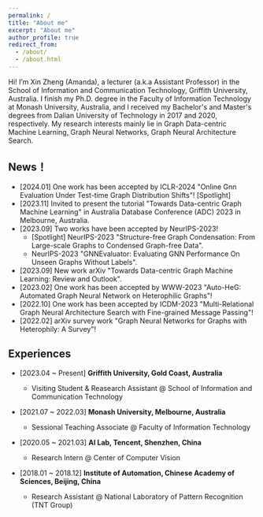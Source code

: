 ```yaml
---
permalink: /
title: "About me"
excerpt: "About me"
author_profile: true
redirect_from: 
  - /about/
  - /about.html
---
```


Hi! I’m Xin Zheng (Amanda), a lecturer (a.k.a Assistant Professor) in the School of Information and Communication Technology, Griffith University, Australia. I finish my Ph.D. degree in the Faculty of Information Technology at Monash University, Australia, and I received my Bachelor's and Master's degrees from Dalian University of Technology in 2017 and 2020, respectively. My research interests mainly lie in Graph Data-centric Machine Learning, Graph Neural Networks, Graph Neural Architecture Search.


## News！
- [2024.01] One work has been accepted by ICLR-2024 "Online Gnn Evaluation Under Test-time Graph Distribution Shifts"! [Spotlight]
- [2023.11] Invited to present the tutorial "Towards Data-centric Graph Machine Learning" in Australia Database Conference (ADC) 2023 in Melbourne, Australia.
- [2023.09] Two works have been accepted by NeurIPS-2023!
  - [Spotlight] NeurIPS-2023 "Structure-free Graph Condensation: From Large-scale Graphs to Condensed Graph-free Data".
  - NeurIPS-2023 "GNNEvaluator: Evaluating GNN Performance On Unseen Graphs Without Labels".
- [2023.09] New work arXiv "Towards Data-centric Graph Machine Learning: Review and Outlook". 
- [2023.02] One work has been accepted by WWW-2023 "Auto-HeG: Automated Graph Neural Network on Heterophilic Graphs"!
- [2022.10] One work has been accepted by ICDM-2023 "Multi-Relational Graph Neural Architecture Search with Fine-grained Message Passing"!
- [2022.02] arXiv survey work "Graph Neural Networks for Graphs with Heterophily: A Survey"!

## Experiences
- [2023.04 ~ Present] **Griffith University, Gold Coast, Australia**
  - Visiting Student & Reasearch Assistant @ School of Information and Communication Technology
- [2021.07 ~ 2022.03] **Monash University, Melbourne, Australia**
  - Sessional Teaching Associate @ Faculty of Information Technology

- [2020.05 ~ 2021.03] **AI Lab, Tencent, Shenzhen, China**
  - Research Intern @ Center of Computer Vision

- [2018.01 ~ 2018.12] **Institute of Automation, Chinese Academy of Sciences, Beijing, China**
  - Research Assistant @ National Laboratory of Pattern Recognition (TNT Group)
